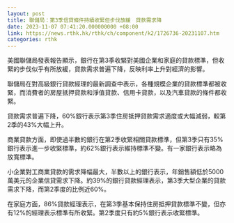 ```yaml
---
layout: post
title: 聯儲局：第3季信貸條件持續收緊但步伐放緩　貸款需求降
date: 2023-11-07 07:41:20.000000000 +08:00
link: https://news.rthk.hk/rthk/ch/component/k2/1726736-20231107.htm
categories: rthk
---
```


美國聯儲局發表報告顯示，銀行在第3季收緊對美國企業和家庭的貸款標準，但收緊的步伐似乎有所放緩，貸款需求普遍下降，反映利率上升對經濟的影響。

聯儲局在對高級銀行貸款經理的最新調查中表示，各種規模企業的貸款標準都被收緊，而消費者的房屋抵押貸款和淨值貸款、信用卡貸款，以及汽車貸款的條件都收緊。

貸款需求普遍下降，60%銀行表示第3季住房抵押貸款需求適度或大幅減弱，較第2季的43%大幅上升。

商業貸款方面，即使過半數的銀行在第2季收緊相關貸款標準，但第3季只有35%銀行表示進一步收緊標準，約62%銀行表示維持標準不變。有一家銀行表示略為放寬標準。

小企業對工商業貸款的需求降幅最大，半數以上的銀行表示，年銷售額低於5000萬美元的企業信貸需求下降。約39%的銀行貸款經理表示，第3季大型企業的貸款需求下降，而第2季度的比例近60%。

在家庭方面，86%貸款經理表示，在第3季基本保持住房抵押貸款標準不變，但亦有12%的經理表示標準有所收緊。第2季度只有約5%銀行表示收緊標準。
